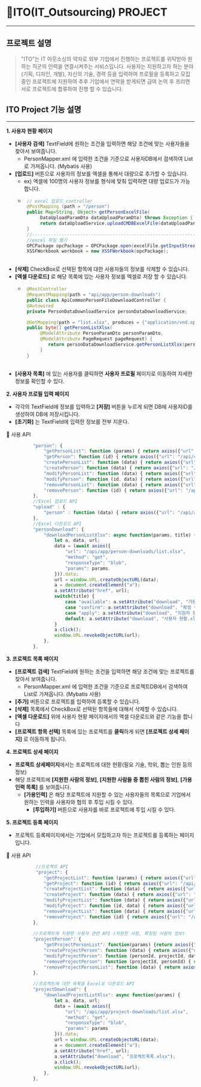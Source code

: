 # :pushpin:ITO(IT_Outsourcing) PROJECT
* * *
## 프로젝트 설명
> "ITO"는 IT 아웃소싱의 약자로 외부 기업에서 진행하는 프로젝트를 위탁받아 원하는 직군의 인력을 연결시켜주는 서비스입니다. 사용자는 지원하고자 하는 분야(기획, 디자인, 개발), 자신의 기술, 경력 등을 입력하여 프로필을 등록하고 모집중인 프로젝트에 지원하여 추후 기업에서 연락을 받게되면 급여 논의 후 프리랜서로 프로젝트에 합류하여 진행 할 수 있습니다. 

## ITO Project 기능 설명
* * *
**1. 사용자 현황 페이지**
  - **[사용자 검색]** TextField에 원하는 조건을 입력하면 해당 조건에 맞는 사용자들을 찾아서 보여줍니다.  
    + PersonMapper.xml 에 입력한 조건을 기준으로 사용자DB에서 검색하여 List로 가져옵니다. (Mybatis 사용)
  - **[업로드]** 버튼으로 사용자의 정보를 엑셀을 통해서 대량으로 추가할 수 있습니다.  
    + ex) 엑셀에 100명의 사용자 정보를 형식에 맞춰 입력하면 대량 업로드가 가능합니다.
    + ```java
       // excel 업로드 controller
       @PostMapping (path = "/person")
       public Map<String, Object> getPersonExcelFile(
            DataUploadParamDto dataUploadParamDto) throws Exception {
            return dataUploadService.uploadCMDBExcelFile(dataUploadParamDto);
       }
       //-------------------------------------------------------------------------
       //excel 파일 열기 
       OPCPackage opcPackage = OPCPackage.open(excelFile.getInputStream());
       XSSFWorkbook workbook = new XSSFWorkbook(opcPackage);      
     
  - **[삭제]** CheckBox로 선택된 항목에 대한 사용자들의 정보를 삭제할 수 있습니다.
  - **[엑셀 다운로드]** 로 해당 목록에 있는 사용자 정보를 엑셀로 저장 할 수 있습니다.
    + ```java
       @RestController
       @RequestMapping(path = "api/app/person-downloads")
       public class ApiCommonPersonFileDownloadController {
       @Autowired
       private PersonDataDownloadService personDataDownloadService;

       @GetMapping(path = "list.xlsx", produces = {"application/vnd.openxmlformats-officedocument.spreadsheetml.sheet"})
       public byte[] getPersonListXlsx(
            @ModelAttribute PersonParamDto personParamDto,
            @ModelAttribute PageRequest pageRequest) {
               return personDataDownloadService.getPersonListXlsx(personParamDto, pageRequest);
            }
       }
     
  - **[사용자 목록]** 에 있는 사용자를  클릭하면 **사용자 프로필** 페이지로 이동하여 자세한 정보를 확인할 수 있다.
  
**2. 사용자 프로필 입력 페이지**
  - 각각의 TextField에 정보를 입력하고 **[저장]** 버튼을 누르게 되면 DB에 사용자ID를 생성하여 DB에 저장시킵니다. 
  - **[초기화]** 는 TextField에 입력한 정보를 전부 지운다.


  📄 사용 API
  ```javaScript
            "person": {
                "getPersonList": function (params) { return axios({"url": "/api/common/people", "method": "get", "params": params}); },
                "getPerson": function (id) { return axios({"url": "/api/common/people/" + id, "method": "get"}); },
                "createPersonList": function (data) { return axios({"url": "/api/common/people?bulk", "method": "post", "data": data}); },
                "createPerson": function (data) { return axios({"url": "/api/common/people", "method": "post", "data": data}); },
                "modifyPersonList": function (data) { return axios({"url": "/api/common/people", "method": "put", "data": data}); },
                "modifyPerson": function (id, data) { return axios({"url": "/api/common/people/" + id, "method": "put", "data": data}); },
                "removePersonList": function (data) { return axios({"url": "/api/common/people", "method": "delete", "data": data}); },
                "removePerson": function (id) { return axios({"url": "/api/common/people/"+ id, "method": "delete"}); },
            },
            //Excel 업로드 API
            "upload" : {
                "person" : function (data) { return axios({"url": "/api/app/uploads/person","enctype": "multipart/form-data", "contentType" : false, "cache" : false, "processData" : false, "method": "post", "data": data});}
            },
            //Excel 다운로드 API
            "personDownload": {
                "downloadPersonListXlsx": async function(params, title) {
                    let a, data, url;
                    data = (await axios({
                        "url": "/api/app/person-downloads/list.xlsx",
                        "method": "get",
                        "responseType": "blob",
                        "params": params
                    })).data;
                    url = window.URL.createObjectURL(data);
                    a = document.createElement("a");
                    a.setAttribute("href", url);
                    switch(title) {
                        case "available": a.setAttribute("download", "가용인력 현황.xlsx"); break;
                        case "confirm": a.setAttribute("download", "확정 현황.xlsx"); break;
                        case "apply": a.setAttribute("download", "지원자 현황.xlsx"); break;
                        default: a.setAttribute("download", "사용자 현황.xlsx");
                    }
                    a.click();
                    window.URL.revokeObjectURL(url);
                },
            },
```            


**3. 프로젝트 목록 페이지**
  - **[프로젝트 검색]** TextField에 원하는 조건을 입력하면 해당 조건에 맞는 프로젝트를 찾아서 보여줍니다.  
    + PersonMapper.xml 에 입력한 조건을 기준으로 프로젝트DB에서 검색하여 List로 가져옵니다. (Mybatis 사용)
  - **[추가]** 버튼으로 프로젝트를 입력하여 등록할 수 있습니다.
  - **[삭제]** 목록에서 CheckBox로 선택된 항목들에 대해서 삭제할 수 있습니다.
  - **[엑셀 다운로드]** 위에 사용자 현황 페이지에서의 엑셀 다운로드와 같은 기능을 합니다
  - **[프로젝트 항목 선택]** 목록에 있는 프로젝트를 **클릭**하게 되면 **[프로젝트 상세 페이지]** 로 이동하게 됩니다.
       
**4. 프로젝트 상세 페이지**
  - **프로젝트 상세페이지**에서는 프로젝트에 대한 현황(필요 기술, 학위, 뽑는 인원 등의 정보) 
  - 해당 프로젝트에 **[지원한 사람의 정보]**, **[지원한 사람들 중 뽑힌 사람의 정보]**, **[가용 인력 목록]** 를 보여줍니다.
    + **[가용인력]** 은 해당 프로젝트에 지원할 수 있는 사용자들의 목록으로 기업에서 원하는 인력을 사용자와 협의 후 투입 시킬 수 있다.
      * **[투입하기]** 버튼으로 사용자를 바로 프로젝트에 투입 시킬 수 있다.    

**5. 프로젝트 등록 페이지**
  - 프로젝트 등록페이지에서는 기업에서 모집하고자 하는 프로젝트를 등록하는 페이지 입니다. 


  📄 사용 API
  ```javaScript
             //프로젝트 API
             "project": {
                "getProjectList": function (params) { return axios({"url": "/api/common/projects", "method": "get", "params": params}); },
                "getProject": function (id) { return axios({"url": "/api/common/projects/" + id, "method": "get"}); },
                "createProjectList": function (data) { return axios({"url": "/api/common/projects?bulk", "method": "post", "data": data}); },
                "createProject": function (data) { return axios({"url": "/api/common/projects", "method": "post", "data": data}); },
                "modifyProjectList": function (data) { return axios({"url": "/api/common/projects", "method": "put", "data": data}); },
                "modifyProject": function (id, data) { return axios({"url": "/api/common/projects/" + id, "method": "put", "data": data}); },
                "removeProjectList": function (data) { return axios({"url": "/api/common/projects", "method": "delete", "data": data}); },
                "removeProject": function (id) { return axios({"url": "/api/common/projects/"+ id, "method": "delete"}); }
            },
            
            //프로젝트에 지원한 사용자 관련 API (지원한 사람, 확정된 사람의 정보)
            "projectPerson": {
                "getProjectPersonList": function(params) {return axios({"url": "/api/common/project-person", "method": "get", "params": params}); },
                "createProjectPerson": function (data) { return axios({"url": "/api/common/project-person", "method": "post", "data": data}); },
                "modifyProjectPerson": function (personId, projectId, data) { return axios({"url": "/api/common/project-person/" + personId + "," + projectId, "method": "put", "data": data}); },
                "removeProjectPerson": function (projectId, personId) { return axios({"url": "/api/common/project-person/"+ projectId + "," + personId, "method": "delete"}); },
                "removeProjectPersonList": function (data) { return axios({"url": "/api/common/project-person","method": "delete" , "data": data}); }
            },
            
            //프로젝트에 대한 목록을 Excel로 다운로드 API
            "projectDownload": {
                "downloadProjectListXlsx": async function(params) {
                    let a, data, url;
                    data = (await axios({
                        "url": "/api/app/project-downloads/list.xlsx",
                        "method": "get",
                        "responseType": "blob",
                        "params": params
                    })).data;
                    url = window.URL.createObjectURL(data);
                    a = document.createElement("a");
                    a.setAttribute("href", url);
                    a.setAttribute("download", "프로젝트목록.xlsx");
                    a.click();
                    window.URL.revokeObjectURL(url);
                },
            },  
  ```



